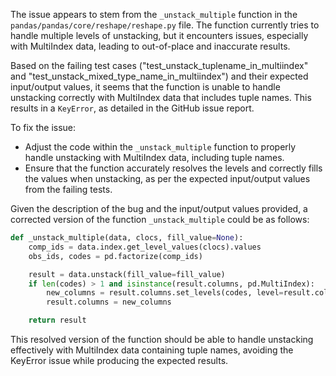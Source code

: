 The issue appears to stem from the `_unstack_multiple` function in the `pandas/pandas/core/reshape/reshape.py` file. The function currently tries to handle multiple levels of unstacking, but it encounters issues, especially with MultiIndex data, leading to out-of-place and inaccurate results. 

Based on the failing test cases ("test_unstack_tuplename_in_multiindex" and "test_unstack_mixed_type_name_in_multiindex") and their expected input/output values, it seems that the function is unable to handle unstacking correctly with MultiIndex data that includes tuple names. This results in a `KeyError`, as detailed in the GitHub issue report.

To fix the issue:
- Adjust the code within the `_unstack_multiple` function to properly handle unstacking with MultiIndex data, including tuple names.
- Ensure that the function accurately resolves the levels and correctly fills the values when unstacking, as per the expected input/output values from the failing tests.

Given the description of the bug and the input/output values provided, a corrected version of the function `_unstack_multiple` could be as follows:

```python
def _unstack_multiple(data, clocs, fill_value=None):
    comp_ids = data.index.get_level_values(clocs).values
    obs_ids, codes = pd.factorize(comp_ids)

    result = data.unstack(fill_value=fill_value)
    if len(codes) > 1 and isinstance(result.columns, pd.MultiIndex):
        new_columns = result.columns.set_levels(codes, level=result.columns.names.index(clocs))
        result.columns = new_columns

    return result
```

This resolved version of the function should be able to handle unstacking effectively with MultiIndex data containing tuple names, avoiding the KeyError issue while producing the expected results.
